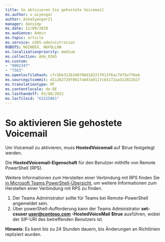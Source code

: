 ```yaml
---
title: So aktivieren Sie gehostete Voicemail
ms.author: v-aiyengar
author: AshaIyengar21
manager: dansimp
ms.date: 12/09/2020
ms.audience: Admin
ms.topic: article
ms.service: o365-administration
ROBOTS: NOINDEX, NOFOLLOW
ms.localizationpriority: medium
ms.collection: Adm_O365
ms.custom:
- "9002347"
- "7563"
ms.openlocfilehash: cfc5bb312b168708d18221f013f6ac7475a7f6eb
ms.sourcegitcommit: d11262728f0617a843a0117cb5172aa322022b27
ms.translationtype: MT
ms.contentlocale: de-DE
ms.lasthandoff: 03/08/2022
ms.locfileid: "63225861"
---
```

# <a name="how-to-enable-hosted-voicemail"></a>So aktivieren Sie gehostete Voicemail

Um Voicemail zu aktivieren, muss **HostedVoicemail** auf $true festgelegt werden.

Die **HostedVoicemail-Eigenschaft** für den Benutzer mithilfe von Remote PowerShell (RPS).

Weitere Informationen zum Herstellen einer Verbindung mit RPS finden Sie [in Microsoft Teams PowerShell-Übersicht](https://docs.microsoft.com/microsoftteams/teams-powershell-overview), um weitere Informationen zum Herstellen einer Verbindung mit RPS zu finden.

1. Der Teams Administrator sollte für Teams bei Remote-PowerShell angemeldet sein.
1. Über powerShell-Aufforderung kann der Teams Administrator **set-csuser user@contoso.com -HostedVoiceMail $true** ausführen, wobei der SIP-URI des betreffenden Benutzers ist.

**Hinweis**: Es kann bis zu 24 Stunden dauern, bis Änderungen an Richtlinien repliziert wurden.
